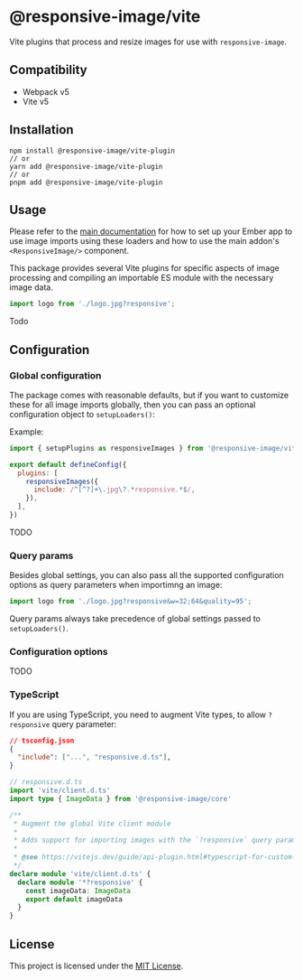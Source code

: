 # @responsive-image/vite

Vite plugins that process and resize images for use with `responsive-image`.

## Compatibility

- Webpack v5
- Vite v5

## Installation

```
npm install @responsive-image/vite-plugin
// or
yarn add @responsive-image/vite-plugin
// or
pnpm add @responsive-image/vite-plugin
```

## Usage

Please refer to the [main documentation](../../README.md) for how to set up your Ember app to use image imports using these loaders and how to use the main addon's `<ResponsiveImage/>` component.

This package provides several Vite plugins for specific aspects of image processing and compiling an importable ES module with the necessary image data.

```js
import logo from './logo.jpg?responsive';
```

Todo

## Configuration

### Global configuration

The package comes with reasonable defaults, but if you want to customize these for all image imports globally, then you can pass an optional configuration object to `setupLoaders()`:

Example:

```js
import { setupPlugins as responsiveImages } from '@responsive-image/vite-plugin'

export default defineConfig({
  plugins: [
    responsiveImages({
      include: /^[^?]+\.jpg\?.*responsive.*$/,
    }),
  ],
})
```

TODO

### Query params

Besides global settings, you can also pass all the supported configuration options as query parameters when importimng an image:

```js
import logo from './logo.jpg?responsive&w=32;64&quality=95';
```

Query params always take precedence of global settings passed to `setupLoaders()`.

### Configuration options

TODO


### TypeScript

If you are using TypeScript, you need to augment Vite types, to allow `?responsive` query parameter:

```json
// tsconfig.json
{
  "include": ["...", "responsive.d.ts"],
}
```

```ts
// responsive.d.ts
import 'vite/client.d.ts'
import type { ImageData } from '@responsive-image/core'

/**
 * Augment the global Vite client module
 *
 * Adds support for importing images with the `?responsive` query parameter.
 *
 * @see https://vitejs.dev/guide/api-plugin.html#typescript-for-custom-events
 */
declare module 'vite/client.d.ts' {
  declare module '*?responsive' {
    const imageData: ImageData
    export default imageData
  }
}
```

## License

This project is licensed under the [MIT License](../../LICENSE.md).
